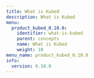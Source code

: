 ```yaml
---
title: What is Kubed
description: What is Kubed
menu:
  product_kubed_0.10.0:
    identifier: what-is-kubed
    parent: concepts
    name: What is Kubed
    weight: 10
menu_name: product_kubed_0.10.0
info:
  version: 0.10.0
---
```


